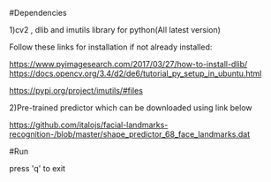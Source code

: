
#Dependencies


1)cv2 , dlib and imutils library for python(All latest version)

Follow these links for installation if not already installed:

https://www.pyimagesearch.com/2017/03/27/how-to-install-dlib/
https://docs.opencv.org/3.4/d2/de6/tutorial_py_setup_in_ubuntu.html

https://pypi.org/project/imutils/#files




2)Pre-trained predictor which can be downloaded using link below


https://github.com/italojs/facial-landmarks-recognition-/blob/master/shape_predictor_68_face_landmarks.dat


#Run

press 'q' to exit
